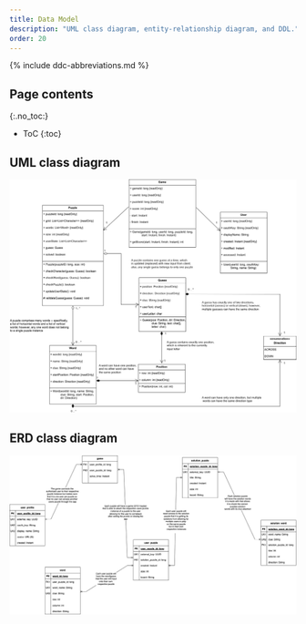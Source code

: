 ```yaml
---
title: Data Model
description: "UML class diagram, entity-relationship diagram, and DDL."
order: 20
---
```


{% include ddc-abbreviations.md %}

## Page contents
{:.no_toc:}

- ToC
{:toc}

## UML class diagram

[![CrossFyre UML Class Diagram](img/CrossFyre-UML-SVG.svg)](pdf/CrossFyre-UML-PDF.pdf)


## ERD class diagram

[![CrossFyre_URD Class Diagram](img/CrossFyre-ERD.drawio.svg)](pdf/CrossFyre-ERD.drawio.pdf)